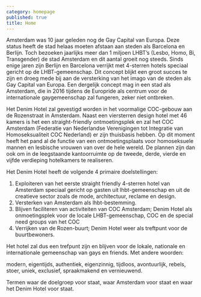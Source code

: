 ```yaml
---
category: homepage
published: true
title: Home
---
```


Amsterdam was 10 jaar geleden nog de Gay Capital van Europa. Deze status heeft de stad helaas moeten afstaan aan steden als Barcelona en Berlijn. Toch bezoeken jaarlijks meer dan 1 miljoen LHBT’s (Lesbo, Homo, Bi, Transgender) de stad Amsterdam en dit aantal groeit nog steeds. Sinds enige jaren zijn Berlijn en Barcelona verrijkt met 4-sterren hotels speciaal gericht op de LHBT-gemeenschap. Dit concept blijkt een groot succes te zijn en droeg mede bij aan de versterking van het imago van de steden als Gay Capital van Europa. Een dergelijk concept mag in een stad als Amsterdam, die in 2016 tijdens de Europride als centrum voor de internationale gaygemeenschap zal fungeren, zeker niet ontbreken.

Het Denim Hotel zal gevestigd worden in het voormalige COC-gebouw aan de Rozenstraat in Amsterdam. Naast een viersterren design hotel met 46 kamers is het een straight-friendly ontmoetingsplek en zal het COC Amsterdam (Federatie van Nederlandse Verenigingen tot Integratie van Homoseksualiteit COC Nederland) er zijn thuisbasis hebben. Op dit moment heeft het pand al de functie van een ontmoetingsplaats voor homoseksuele mannen en lesbische vrouwen van over de hele wereld. De plannen zijn dan ook om in de leegstaande kantoorruimte op de tweede, derde, vierde en vijfde verdieping hotelkamers te realiseren. 

Het Denim Hotel heeft de volgende 4 primaire doelstellingen:

1.	Exploiteren van het eerste straight friendly 4-sterren hotel van Amsterdam speciaal gericht op gasten uit lhbt-gemeenschap en uit de creatieve sector zoals de mode, architectuur, 	reclame en design.
2. Versterken van Amsterdam als lhbt-bestemming.
3. Blijven faciliteren van activiteiten van COC Amsterdam; Denim Hotel als onmoetingsplek 	voor de locale LHBT-gemeenschap, COC en de special need groups van het COC
4. Verrijken van de Rozen-buurt; Denim Hotel weer als treftpunt voor de buurtbewoners.

Het hotel zal dus een trefpunt zijn en blijven voor de lokale, nationale en internationale gemeenschap van gays en friends. Met andere woorden: 

modern, eigentijds, authentiek, eigenzinnig, tijdloos, avontuurlijk, rebels, stoer, uniek, exclusief, spraakmakend en vernieuwend.

Termen waar de doelgroep voor staat, waar Amsterdam voor staat en waar het Denim Hotel voor staat.
